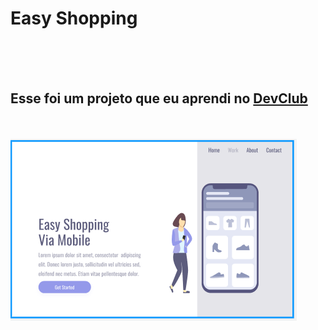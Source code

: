 <h1>Easy Shopping</h1>
<br>
<br>
<br>
<h2>Esse foi um projeto que eu aprendi no <a href="https://rodolfomori.com.br/devclub/">DevClub</a></h2>
<br>
<br>
<img src="https://github.com/paulasaraivadev/Easy-Shopping/blob/main/Assets/easy-shopping-desktop.PNG?raw=true">
<br>
<br>


